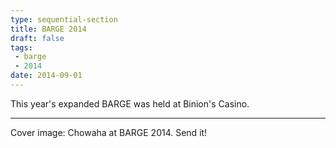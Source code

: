```yaml
---
type: sequential-section
title: BARGE 2014
draft: false
tags:
 - barge
 - 2014
date: 2014-09-01
---
```


This year's expanded BARGE was held at Binion's Casino. <!--more-->

-----

Cover image: Chowaha at BARGE 2014.  Send it!
